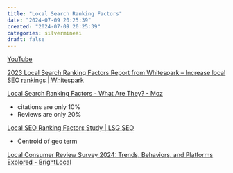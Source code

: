 ```yaml
---
title: "Local Search Ranking Factors"
date: "2024-07-09 20:25:39"  
created: "2024-07-09 20:25:39"
categories: silvermineai  
draft: false
---
```

[YouTube](https://youtu.be/wktxx-ayyuY?si=iMhUE_E6mEINlzal)

[2023 Local Search Ranking Factors Report from Whitespark – Increase local SEO rankings | Whitespark](https://whitespark.ca/local-search-ranking-factors)

[Local Search Ranking Factors - What Are They? - Moz](https://moz.com/learn/seo/local-ranking-factors)

- citations are only 10%
- Reviews are only 20%

[Local SEO Ranking Factors Study | LSG SEO](https://www.localseoguide.com/guides/local-seo-ranking-factors/)
- Centroid of geo term


[Local Consumer Review Survey 2024: Trends, Behaviors, and Platforms Explored - BrightLocal](https://www.brightlocal.com/research/local-consumer-review-survey/)